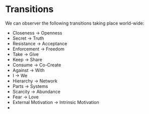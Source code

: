 # Transitions

We can observer the following transitions taking place world-wide:
* Closeness -> Openness
* Secret -> Truth
* Resistance -> Acceptance
* Enforcement -> Freedom
* Take -> Give
* Keep -> Share
* Consume -> Co-Create
* Against -> With
* I -> We
* Hierarchy -> Network
* Parts -> Systems
* Scarcity -> Abundance
* Fear -> Love
* External Motivation -> Intrinsic Motivation
* 
